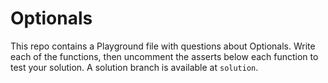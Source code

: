 # Optionals

This repo contains a Playground file with questions about Optionals.  Write each of the functions, then uncomment the asserts below each function to test your solution.  A solution branch is available at `solution`.
